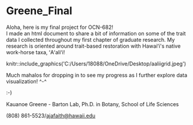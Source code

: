 # Greene_Final  

Aloha, here is my final project for OCN-682!  
I made an html document to share a bit of information on some of the trait data I collected throughout my first chapter of graduate research. My research is oriented around trait-based restoration with Hawaiʻi's native work-horse taxa, ʻAʻaliʻi!


knitr::include_graphics('C:/Users/18088/OneDrive/Desktop/aaliigrid.jpeg')


Much mahalos for dropping in to see my progress as I further explore data visualization! ^-^


:-)


Kauanoe Greene - Barton Lab, Ph.D. in Botany, School of Life Sciences

(808) 861-5523/ajafaith@hawaii.edu